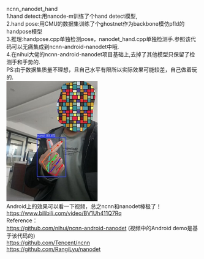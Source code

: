ncnn_nanodet_hand  
1.hand detect:用nanode-m训练了个hand detect模型,  
2.hand pose:用CMU的数据集训练了个ghostnet作为backbone模仿pfld的handpose模型  
3.推理:handpose.cpp单独检测pose，nanodet_hand.cpp单独检测手.参照该代码可以无痛集成到ncnn-android-nanodet中哦.  
4.在nihui大佬的ncnn-android-nanodet项目基础上,去掉了其他模型只保留了检测手和手势的.  
PS:由于数据集质量不理想，且自己水平有限所以实际效果可能较差，自己做着玩的.  
![image](https://github.com/FeiGeChuanShu/ncnn_nanodet_hand/blob/main/result.jpg)  
Android上的效果可以看一下视频，总之ncnn和nanodet棒极了！    
https://www.bilibili.com/video/BV1Uh411Q7Rq  
Reference：  
https://github.com/nihui/ncnn-android-nanodet (视频中的Android demo是基于该代码的)   
https://github.com/Tencent/ncnn  
https://github.com/RangiLyu/nanodet  
